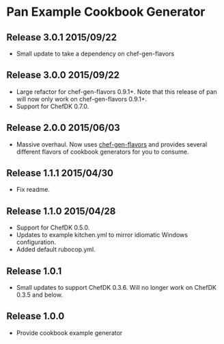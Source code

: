 # Pan Example Cookbook Generator

## Release 3.0.1 2015/09/22

* Small update to take a dependency on chef-gen-flavors

## Release 3.0.0 2015/09/22

* Large refactor for chef-gen-flavors 0.9.1+. Note that this release of pan will now only work on chef-gen-flavors 0.9.1+.
* Support for ChefDK 0.7.0.

## Release 2.0.0 2015/06/03

* Massive overhaul. Now uses [chef-gen-flavors](https://rubygems.org/gems/chef-gen-flavors) and provides several different flavors of cookbook generators for you to consume.

## Release 1.1.1 2015/04/30

* Fix readme.

## Release 1.1.0 2015/04/28

* Support for ChefDK 0.5.0.
* Updates to example kitchen.yml to mirror idiomatic Windows configuration.
* Added default rubocop.yml.

## Release 1.0.1

* Small updates to support ChefDK 0.3.6. Will no longer work on ChefDK 0.3.5 and below.

## Release 1.0.0

* Provide cookbook example generator
